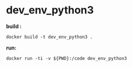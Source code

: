# dev_env_python3

**build :**

    docker build -t dev_env_python3 .

**run:**

    docker run -ti -v ${PWD}:/code dev_env_python3
